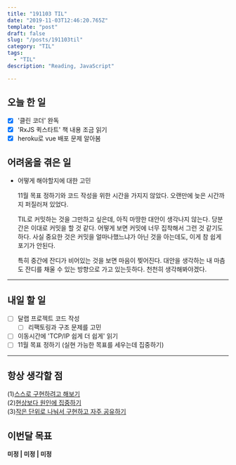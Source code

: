 ```yaml
---
title: "191103 TIL"
date: "2019-11-03T12:46:20.765Z"
template: "post"
draft: false
slug: "/posts/191103til"
category: "TIL"
tags:
  - "TIL"
description: "Reading, JavaScript"

---
```


## 오늘 한 일

- [x] '클린 코더' 완독
- [x] 'RxJS 퀵스타트' 책 내용 조금 읽기
- [x] heroku로 vue 배포 문제 알아봄

## 어려움을 겪은 일

- 어떻게 해야할지에 대한 고민
  
  11월 목표 정하기와 코드 작성을 위한 시간을 가지지 않았다. 오랜만에 늦은 시간까지 퍼질러져 있었다.
  
  TIL로 커밋하는 것을 그만하고 싶은데, 아직 마땅한 대안이 생각나지 않는다. 당분간은 이대로 커밋을 할 것 같다. 어떻게 보면 커밋에 너무 집착해서 그런 것 같기도 하다. 사실 중요한 것은 커밋을 얼마나했느냐가 아닌 것을 아는데도, 이게 참 쉽게 포기가 안된다.
  
  특히 중간에 잔디가 비어있는 것을 보면 마음이 찢어진다. 대안을 생각하는 내 마츰도 잔디를 채울 수 있는 방향으로 가고 있는듯하다.  천천히 생각해봐야겠다.

---

## 내일 할 일

- [ ] 달랩 프로젝트 코드 작성
  - [ ] 리팩토링과 구조 문제를 고민
- [ ] 이동시간에 'TCP/IP 쉽게 더 쉽게' 읽기
- [ ] 11월 목표 정하기 (실현 가능한 목표를 세우는데 집중하기)

------



## 항상 생각할 점

(1)<u>스스로 구현하려고 해보기</u> <br>(2)<u>현상보다 원인에 집중하기</u> <br>(3)<u>작은 단위로 나눠서 구현하고 자주 공유하기</u>



## 이번달 목표

**미정 | 미정 | 미정**

